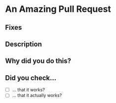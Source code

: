 # An Amazing Pull Request

## Fixes

## Description

## Why did you do this?

## Did you check...

- [ ] ... that it works?
- [ ] ... that it actually works?
